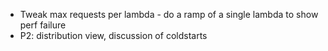 - Tweak max requests per lambda - do a ramp of a single lambda to show perf failure
- P2: distribution view, discussion of coldstarts